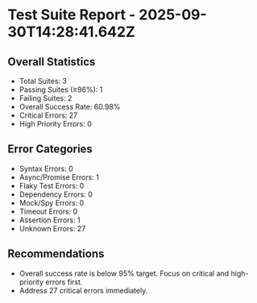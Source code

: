 # Test Suite Report - 2025-09-30T14:28:41.642Z

## Overall Statistics
- Total Suites: 3
- Passing Suites (≥96%): 1
- Failing Suites: 2
- Overall Success Rate: 60.98%
- Critical Errors: 27
- High Priority Errors: 0

## Error Categories
- Syntax Errors: 0
- Async/Promise Errors: 1
- Flaky Test Errors: 0
- Dependency Errors: 0
- Mock/Spy Errors: 0
- Timeout Errors: 0
- Assertion Errors: 1
- Unknown Errors: 27

## Recommendations
- Overall success rate is below 95% target. Focus on critical and high-priority errors first.
- Address 27 critical errors immediately.


